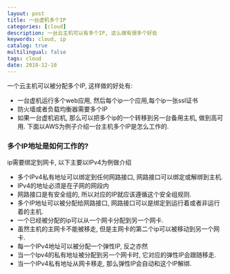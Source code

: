 ```yaml
---
layout: post
title: 一台虚机多个IP
categories: [cloud]
description: 一台云主机可以有多个IP, 这么做有很多个好处
keywords: cloud, ip
catalog: true
multilingual: false
tags: cloud
date: 2018-12-10
---
```


一个云主机可以被分配多个IP, 这样做的好处有:
- 一台虚机运行多个web应用, 然后每个ip一个应用,每个ip一张ssl证书
- 防火墙或者负载均衡器需要多个IP
- 如果一台虚机宕机, 那么可以把多个ip的一个转移到另一台备用主机, 做到高可用.
下面以AWS为例子介绍一台主机多个IP是怎么工作的.

### 多个IP地址是如何工作的?
ip需要绑定到网卡, 以下主要以IPv4为例做介绍
- 多个IPv4私有地址可以绑定到任何网路接口, 网路接口可以绑定或解绑到主机.
- IPv4的地址必须是在子网的网段内
- 网路接口是有安全组的, 所以对应的IP就应该遵循这个安全组规则.
- 多个IP地址可以被分配给网路接口, 网路接口可以是绑定到运行着或者非运行着的主机.
- 一个已经被分配的ip可以从一个网卡分配到另一个网卡.
- 虽然主机的主网卡不能被移走, 但是主网卡的第二个ip可以被移动到另一个网卡.
- 每一个IPv4地址可以被分配一个弹性IP, 反之亦然
- 当一个Ipv4的私有地址被分配到另一个网卡时, 它对应的弹性IP会跟随移走.
- 当一个IPv4私有地址从网卡移走, 那么弹性IP会自动和这个IP解绑.

